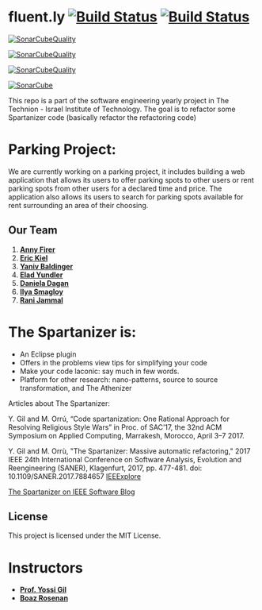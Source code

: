 
# fluent.ly [![Build Status](https://travis-ci.com/TechnionYP5779/team3.svg?branch=master)](https://travis-ci.com/TechnionYP5779/team3)  [![Build Status](https://img.shields.io/lgtm/alerts/g/TechnionYP5779/team3.svg?logo=lgtm&logoWidth=18)](https://lgtm.com/projects/g/TechnionYP5779/team3)
[![SonarCubeQuality](https://sonarcloud.io/api/project_badges/measure?project=il.org.spartan%3Afluent.ly.3&metric=coverage)](https://sonarcloud.io/dashboard?id=il.org.spartan%3Afluent.ly.3)

[![SonarCubeQuality](https://sonarcloud.io/api/project_badges/measure?project=il.org.spartan%3Afluent.ly.3&metric=ncloc)](https://sonarcloud.io/dashboard?id=il.org.spartan%3Afluent.ly.3)

[![SonarCubeQuality](https://sonarcloud.io/api/project_badges/measure?project=il.org.spartan%3Afluent.ly.3&metric=sqale_rating)](https://sonarcloud.io/dashboard?id=il.org.spartan%3Afluent.ly.3)

[![SonarCube](https://sonarcloud.io/api/project_badges/quality_gate?project=il.org.spartan%3Afluent.ly.3)](https://sonarcloud.io/dashboard?id=il.org.spartan%3Afluent.ly.3)

This repo is a part of the software engineering yearly project in The Technion - Israel Institute of Technology.
The goal is to refactor some Spartanizer code (basically refactor the refactoring code)

# <a name="introduction"></a>Parking Project:
 We are currently working on a parking project, it includes building a web
 application that allows its users to offer parking spots to other users or
 rent parking spots from other users for a declared time and price.
 The application also allows its users to search for parking spots available for rent
 surrounding an area of their choosing.
	
## Our Team
1. [**Anny Firer** ](https://github.com/anny234)
2. [**Eric Kiel** ](https://github.com/eric-K1)
3. [**Yaniv Baldinger** ](https://github.com/yanivbaldi)
4. [**Elad Yundler** ](https://github.com/eladyundler)
5. [**Daniela Dagan** ](https://github.com/DanielaDii)
6. [**Ilya Smagloy** ](https://github.com/IliaSmagloy)
7. [**Rani Jammal** ](https://github.com/IliaSmagloy)


# <a name="introduction"></a>The Spartanizer is:
- An Eclipse plugin
- Offers in the problems view tips for simplifying your code 
- Make your code laconic: say much in few words.
- Platform for other research: nano-patterns, source to source transformation, and The Athenizer



Articles about The Spartanizer:

 Y. Gil and M. Orrú, “Code spartanization: One Rational Approach for Resolving Religious Style Wars” in Proc. of SAC’17, the 32nd ACM Symposium on Applied Computing, Marrakesh, Morocco, April 3–7 2017.

 Y. Gil and M. Orrù, "The Spartanizer: Massive automatic refactoring," 
2017 IEEE 24th International Conference on Software Analysis, Evolution and Reengineering (SANER), Klagenfurt, 2017, pp. 477-481. doi: 10.1109/SANER.2017.7884657
[IEEExplore](http://ieeexplore.ieee.org/stamp/stamp.jsp?tp=&arnumber=7884657&isnumber=7884596)

 [The Spartanizer on IEEE Software Blog](http://blog.ieeesoftware.org/2017/03/the-spartanizer.html "IEEE Software Blog")

## License

This project is licensed under the MIT License. 

# Instructors
* [**Prof. Yossi Gil** ](https://github.com/yossigil/)
* [**Boaz Rosenan** ](https://github.com/brosenan)
